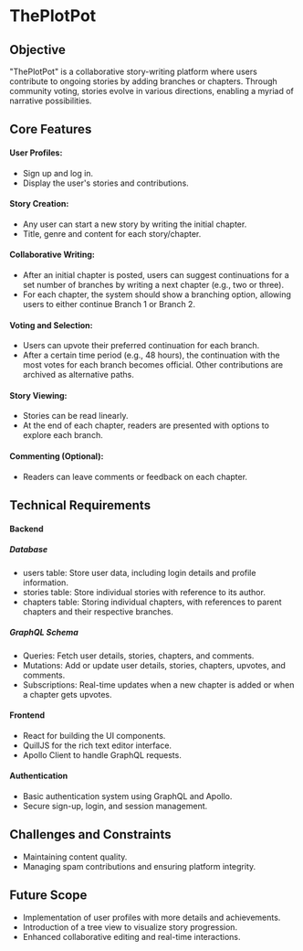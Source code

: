 # ThePlotPot
## Objective  
"ThePlotPot" is a collaborative story-writing platform where users contribute to ongoing stories by adding branches or chapters. Through community voting, stories evolve in various directions, enabling a myriad of narrative possibilities.

## Core Features

#### User Profiles:
* Sign up and log in.
* Display the user's stories and contributions.
#### Story Creation:
* Any user can start a new story by writing the initial chapter.
* Title, genre and content for each story/chapter.
#### Collaborative Writing:
* After an initial chapter is posted, users can suggest continuations for a set number of branches by writing a next chapter (e.g., two or three).
* For each chapter, the system should show a branching option, allowing users to either continue Branch 1 or Branch 2.
#### Voting and Selection:
* Users can upvote their preferred continuation for each branch.
* After a certain time period (e.g., 48 hours), the continuation with the most votes for each branch becomes official. Other contributions are archived as alternative paths.
#### Story Viewing:
* Stories can be read linearly.
* At the end of each chapter, readers are presented with options to explore each branch.
#### Commenting (Optional):
* Readers can leave comments or feedback on each chapter.

## Technical Requirements

#### Backend

##### Database
* users table: Store user data, including login details and profile information.
* stories table: Store individual stories with reference to its author.
* chapters table: Storing individual chapters, with references to parent chapters and their respective branches.

##### GraphQL Schema
* Queries: Fetch user details, stories, chapters, and comments.
* Mutations: Add or update user details, stories, chapters, upvotes, and comments.
* Subscriptions: Real-time updates when a new chapter is added or when a chapter gets upvotes.

#### Frontend
* React for building the UI components.
* QuillJS for the rich text editor interface.
* Apollo Client to handle GraphQL requests.

#### Authentication
* Basic authentication system using GraphQL and Apollo.
* Secure sign-up, login, and session management.

## Challenges and Constraints
* Maintaining content quality.
* Managing spam contributions and ensuring platform integrity.

## Future Scope 
* Implementation of user profiles with more details and achievements.
* Introduction of a tree view to visualize story progression.
* Enhanced collaborative editing and real-time interactions.